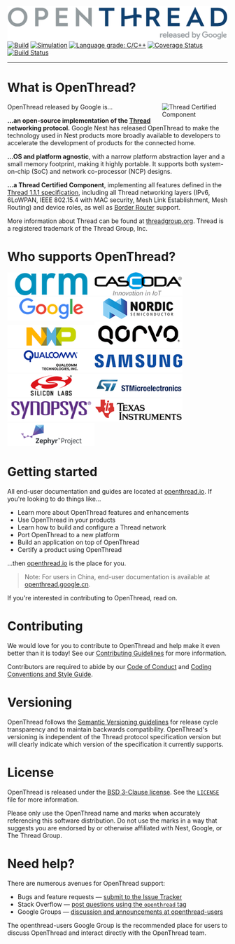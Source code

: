 [![OpenThread][ot-logo]][ot-repo] [![Build][ot-gh-action-build-svg]][ot-gh-action-build] [![Simulation][ot-gh-action-simulation-svg]][ot-gh-action-simulation] [![Language grade: C/C++][ot-lgtm-svg]][ot-lgtm] [![Coverage Status][ot-codecov-svg]][ot-codecov] [![Build Status][ot-docker-dev-svg]][ot-docker-dev]

---

# What is OpenThread?

OpenThread released by Google is... <a href="http://threadgroup.org/technology/ourtechnology#certifiedproducts"> <img src="https://cdn.rawgit.com/openthread/openthread/ab4c4e1e/doc/images/certified.svg" alt="Thread Certified Component" width="150px" align="right"> </a>

**...an open-source implementation of the [Thread](http://threadgroup.org/technology/ourtechnology) networking protocol.** Google Nest has released OpenThread to make the technology used in Nest products more broadly available to developers to accelerate the development of products for the connected home.

**...OS and platform agnostic**, with a narrow platform abstraction layer and a small memory footprint, making it highly portable. It supports both system-on-chip (SoC) and network co-processor (NCP) designs.

**...a Thread Certified Component**, implementing all features defined in the [Thread 1.1.1 specification](http://threadgroup.org/technology/ourtechnology#specifications), including all Thread networking layers (IPv6, 6LoWPAN, IEEE 802.15.4 with MAC security, Mesh Link Establishment, Mesh Routing) and device roles, as well as [Border Router](https://github.com/openthread/ot-br-posix) support.

More information about Thread can be found at [threadgroup.org](http://threadgroup.org/). Thread is a registered trademark of the Thread Group, Inc.

[thread]: http://threadgroup.org/technology/ourtechnology
[ot-repo]: https://github.com/openthread/openthread
[ot-logo]: doc/images/openthread_logo.png
[ot-gh-action-build]: https://github.com/openthread/openthread/actions?query=workflow%3ABuild+branch%3Amaster+event%3Apush
[ot-gh-action-build-svg]: https://github.com/openthread/openthread/workflows/Build/badge.svg?branch=master&event=push
[ot-gh-action-simulation]: https://github.com/openthread/openthread/actions?query=workflow%3ASimulation+branch%3Amaster+event%3Apush
[ot-gh-action-simulation-svg]: https://github.com/openthread/openthread/workflows/Simulation/badge.svg?branch=master&event=push
[ot-lgtm]: https://lgtm.com/projects/g/openthread/openthread/context:cpp
[ot-lgtm-svg]: https://img.shields.io/lgtm/grade/cpp/g/openthread/openthread.svg?logo=lgtm&logoWidth=18
[ot-codecov]: https://codecov.io/gh/openthread/openthread
[ot-codecov-svg]: https://codecov.io/gh/openthread/openthread/branch/master/graph/badge.svg
[ot-docker-dev]: https://hub.docker.com/r/openthread/environment
[ot-docker-dev-svg]: https://img.shields.io/docker/cloud/build/openthread/environment.svg?label=docker%20%7C%20dev

# Who supports OpenThread?

<a href="https://www.arm.com/"><img src="doc/images/ot-contrib-arm.png" alt="ARM" width="200px"></a><a href="https://www.cascoda.com/"><img src="doc/images/ot-contrib-cascoda.png" alt="Cascoda" width="200px"></a><a href="https://www.google.com/"><img src="doc/images/ot-contrib-google.png" alt="Google" width="200px"></a><a href="http://www.nordicsemi.com/"><img src="doc/images/ot-contrib-nordic.png" alt="Nordic" width="200px"></a><a href="http://www.nxp.com/"><img src="doc/images/ot-contrib-nxp.png" alt="NXP" width="200px"></a><a href="http://www.qorvo.com/"><img src="doc/images/ot-contrib-qorvo.png" alt="Qorvo" width="200px"></a><a href="https://www.qualcomm.com/"><img src="doc/images/ot-contrib-qc.png" alt="Qualcomm" width="200px"></a><a href="https://www.samsung.com/"><img src="doc/images/ot-contrib-samsung.png" alt="Samsung" width="200px"></a><a href="https://www.silabs.com/"><img src="doc/images/ot-contrib-silabs.png" alt="Silicon Labs" width="200px"></a><a href="https://www.st.com/"><img src="doc/images/ot-contrib-stm.png" alt="STMicroelectronics" width="200px"></a><a href="https://www.synopsys.com/"><img src="doc/images/ot-contrib-synopsys.png" alt="Synopsys" width="200px"></a><a href="https://www.ti.com/"><img src="doc/images/ot-contrib-ti.png" alt="Texas Instruments" width="200px"></a><a href="https://www.zephyrproject.org/"><img src="doc/images/ot-contrib-zephyr.png" alt="Zephyr Project" width="200px"></a>

# Getting started

All end-user documentation and guides are located at [openthread.io](https://openthread.io). If you're looking to do things like...

- Learn more about OpenThread features and enhancements
- Use OpenThread in your products
- Learn how to build and configure a Thread network
- Port OpenThread to a new platform
- Build an application on top of OpenThread
- Certify a product using OpenThread

...then [openthread.io](https://openthread.io) is the place for you.

> Note: For users in China, end-user documentation is available at [openthread.google.cn](https://openthread.google.cn).

If you're interested in contributing to OpenThread, read on.

# Contributing

We would love for you to contribute to OpenThread and help make it even better than it is today! See our [Contributing Guidelines](https://github.com/openthread/openthread/blob/master/CONTRIBUTING.md) for more information.

Contributors are required to abide by our [Code of Conduct](https://github.com/openthread/openthread/blob/master/CODE_OF_CONDUCT.md) and [Coding Conventions and Style Guide](https://github.com/openthread/openthread/blob/master/STYLE_GUIDE.md).

# Versioning

OpenThread follows the [Semantic Versioning guidelines](http://semver.org/) for release cycle transparency and to maintain backwards compatibility. OpenThread's versioning is independent of the Thread protocol specification version but will clearly indicate which version of the specification it currently supports.

# License

OpenThread is released under the [BSD 3-Clause license](https://github.com/openthread/openthread/blob/master/LICENSE). See the [`LICENSE`](https://github.com/openthread/openthread/blob/master/LICENSE) file for more information.

Please only use the OpenThread name and marks when accurately referencing this software distribution. Do not use the marks in a way that suggests you are endorsed by or otherwise affiliated with Nest, Google, or The Thread Group.

# Need help?

There are numerous avenues for OpenThread support:

- Bugs and feature requests — [submit to the Issue Tracker](https://github.com/openthread/openthread/issues)
- Stack Overflow — [post questions using the `openthread` tag](http://stackoverflow.com/questions/tagged/openthread)
- Google Groups — [discussion and announcements at openthread-users](https://groups.google.com/forum/#!forum/openthread-users)

The openthread-users Google Group is the recommended place for users to discuss OpenThread and interact directly with the OpenThread team.
